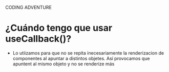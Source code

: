 CODING ADVENTURE

# ¿Cuándo tengo que usar useCallback()?

- Lo utiizamos para que no se repita inecesariamente la renderizacion de componentes al apuntar a distintos objetes. Así provocamos que apuntent al mismo objeto y no se renderize más
